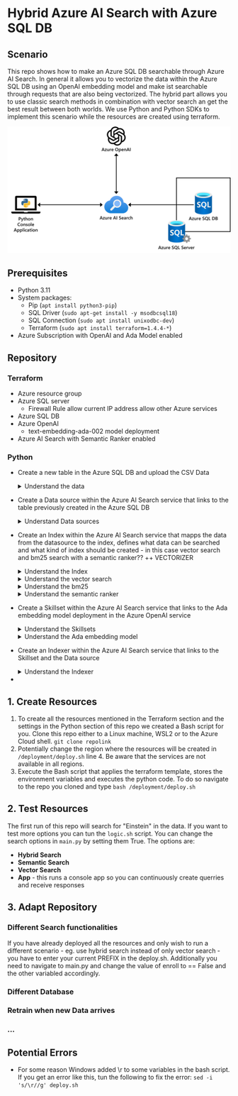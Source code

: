 # Hybrid Azure AI Search with Azure SQL DB

## Scenario
This repo shows how to make an Azure SQL DB searchable through Azure AI Search. In general it allows you to vectorize the data within the Azure SQL DB using an OpenAI embedding model and make ist searchable through requests that are also being vectorized. The hybrid part allows you to use classic search methods in combination with vector search an get the best result between both worlds.
We use Python and Python SDKs to implement this scenario while the resources are created using terraform.

![High Level Architecture of the Scenario showing Azure AI Search in the middle connected to Azure SQL DB, Azure OpenAI and the Python app.](/data/Architecture.png)

## Prerequisites 
- Python
    3.11
- System packages:
    - Pip (`apt install python3-pip`)
    - SQL Driver (`sudo apt-get install -y msodbcsql18`)
    - SQL Connection (`sudo apt install unixodbc-dev`)
    - Terraform (`sudo apt install terraform=1.4.4-*`)
- Azure Subscription with OpenAI and Ada Model enabled

## Repository

### Terraform
- Azure resource group
- Azure SQL server
    - Firewall Rule
        allow current IP address
        allow other Azure services
- Azure SQL DB
- Azure OpenAI
    - text-embedding-ada-002 model deployment
- Azure AI Search with Semantic Ranker enabled

### Python
- Create a new table in the Azure SQL DB and upload the CSV Data
    <details>
    <summary>
        Understand the data
    </summary>
    We are using the list of all nobelprize winners since 1901 containing the year they received the price, the discipline they work in, their name and a description of why they won the price.

    | year  | discipline | winner | description |
    | ----- | ---------- | ------ | ----------- | 
    | 1901  | chemistry  | Jacobus van Hoff | in recognition of the extraordinary services he has rendered by the discovery of the laws of chemical dynamics and osmotic pressure in solutions |
    | 1901  | literature | Sully Prudhomme | in special recognition of his poetic composition, which gives evidence of lofty idealism, artistic perfection and a rare combination of the qualities of both heart and intellect |

    </details>
- Create a Data source within the Azure AI Search service that links to the table previously created in the Azure SQL DB
    <details>
    <summary>
        Understand Data sources
    </summary>
        The Data sources that can be defined in the Azure AI Search service provide connection information for on demand or scheduled data refresh of a target index, pulling data from supported Azure data sources.
     
     ```json
        {
        "name": "nobelprizewinners-azuresqlcon", #Name of the data source
        "description": null, #Anything you want, or nothing at all
        "type": "azuresql", #Must be a supported data source
        "subtype": null,
        "credentials": { #Connection string for your data source
            "connectionString": "..."
        },
        "container": {
            "name": "[nobelprizewinners]", #Name of the table, view, collection, or blob container you wish to index
            "query": null
        },
        "dataChangeDetectionPolicy": null,
        "dataDeletionDetectionPolicy": null,
        "encryptionKey": null,
        "identity": null
        }
    ```


    </details>
- Create an Index within the Azure AI Search service that mapps the data from the datasource to the index, defines what data can be searched and what kind of index should be created - in this case vector search and bm25 search with a semantic ranker??
++ VECTORIZER
    <details>
    <summary>
        Understand the Index
    </summary>

    ```json
        {  
        "name": "aiindex", #Name of the index
        "fields": [ #Fields to be created in the index that will be filled by the data from the DB
            {  
                "name": "db_table_description", #Name of the field
                "type": "SearchFieldDataType.String", #Type of the field being indexed
                "searchable": true (default where applicable) | false (only Edm.String and Collection(Edm.String) fields can be searchable),  
                "filterable": true (default) | false,  
                "sortable": true (default where applicable) | false (Collection(Edm.String) fields cannot be sortable),  
                "facetable": true (default where applicable) | false (Edm.GeographyPoint fields cannot be facetable),
            },
            {
                "name": "vector", #Needed to write the vector received from OpenAI into
                "type": "Collection(Edm.Single)",
                "dimensions": 1536, #
                "vectorSearchProfile": "hnsw-profile",
                "searchable": true,
                "retrievable": true
            },
            { ... 
            }
        ],
        "vectorizers": [ #This is where the user request will be sent
            {
                "name": "openai-ada", #Name of the vectorizer
                "kind": "azureOpenAI", #Value of predefinded kinds that sets the expectations against the following parameters
                "azureOpenAIParameters": { #Predefined key following kind
                    "resourceUri": "https://region.openai.azure.com/", #address of the OpenAI Service that will be used for vestorization
                    "deploymentId": "adadeployment", #Name you gave the text embedding model deployment
                    "apiKey": "xxx", #Key of your Azure OpenAI Service
                }
            }
        ],
        "vectorSearch": {
            "algorithms": [
                {
                    "name": "hnsw-config",
                    "kind": "hnsw",
                    "hnswParameters": {
                        "metric": "cosine",
                        "m": 4,
                        "efConstruction": 400,
                        "efSearch": 500
                    },
                    "exhaustiveKnnParameters": null
                },
                {
                    "name": "exhaustiveknn-config",
                    "kind": "exhaustiveKnn",
                    "hnswParameters": null,
                    "exhaustiveKnnParameters": {
                        "metric": "cosine"
                    }
                }
            ],
        },
        "profiles": [
            {
                "name": "hnsw-profile", #Name of the profile
                "algorithm": "hnsw-config", #There are two algorithms in Azure AI Search for vector search: KNN and HNSW, see below for more details,
                "vectorizer": "openai-ada" #Name of the vectorizer you chose
            },
            {
                "name": "knn-profile",
                "algorithm": "exhaustiveknn-config",
                "vectorizer": "openai-ada"
            }
        ],
        "similarity": (optional) {
            "@odata.type": "#Microsoft.Azure.Search.BM25Similarity",
            "k1": null,
            "b": null
        },
        "semantic": {
            "defaultConfiguration": null,
            "configurations": [
                {
                    "name": "aiindex-semantic",
                    "prioritizedFields": {
                        "titleField": null,
                        "prioritizedContentFields": [
                            {
                                "fieldName": "chunk"
                            }
                        ],
                        "prioritizedKeywordsFields": []
                    }
                }
            ]
        }
        }        
    ```
    </details>

    <details>
    <summary>
        Understand the vector search
    </summary>

    </details>
    <details>
    <summary>
        Understand the bm25
    </summary>

    </details>
    <details>
    <summary>
        Understand the semantic ranker
    </summary>

    </details>
- Create a Skillset within the Azure AI Search service that links to the Ada embedding model deployment in the Azure OpenAI service
    <details>
    <summary>
        Understand the Skillsets
    </summary>

    ```json
        {
            "skills": [
                {
                    "@odata.type": "#Microsoft.Skills.Text.SplitSkill",
                    "name": "#1", #Name of the Skill
                    "description": null,
                    "context": "/document/reviews_text", #Scope of the operation, which could be once per document or once for each item in a collection
                    "defaultLanguageCode": "en",
                    "textSplitMode": "pages",
                    "maximumPageLength": 5000,
                    "inputs": [ #Originate from nodes in an enriched document
                        {
                            "name": "text",
                            "source": "/document/reviews_text" #Identify a given node
                        }
                    ],
                    "outputs": [ #send back to the enriched document as a new node
                        {
                            "name": "textItems",
                            "targetName": "pages"
                        }
                    ]
                },
                {
                    "@odata.type": "#Microsoft.Skills.Text.SentimentSkill",
                    "name": "#2",
                    "description": null,
                    "context": "/document/reviews_text/pages/*",
                    "defaultLanguageCode": "en",
                    "inputs": [
                        {
                            "name": "text",
                            "source": "/document/reviews_text/pages/*",
                        }
                    ],
                    "outputs": [
                        {
                            "name": "sentiment",
                            "targetName": "sentiment"
                        },
                        {
                            "name": "confidenceScores",
                            "targetName": "confidenceScores"
                        },
                        {
                            "name": "sentences",
                            "targetName": "sentences"
                        }
                    ]
                }
            . . .
        ]
        }
    ```

    </details>
    <details>
    <summary>
        Understand the Ada embedding model
    </summary>

    </details>
- Create an Indexer within the Azure AI Search service that links to the Skillset and the Data source
    <details>
    <summary>
        Understand the Indexer
    </summary>

    </details>
- 

## 1. Create Resources
1. To create all the resources mentioned in the Terraform section and the settings in the Python section of this repo we created a Bash script for you.
Clone this repo either to a Linux machine, WSL2 or to the Azure Cloud shell.
```git clone repolink```
1. Potentially change the region where the resources will be created in `/deployment/deploy.sh` line 4. Be aware that the services are not available in all regions.
1. Execute the Bash script that applies the terraform template, stores the environment variables and executes the python code. To do so navigate to the repo you cloned and type
```bash /deployment/deploy.sh```

## 2. Test Resources
The first run of this repo will search for "Einstein" in the data. If you want to test more options you can tun the ```logic.sh``` script. You can change the search options in ```main.py``` by setting them True. The options are:
- **Hybrid Search**
- **Semantic Search**
- **Vector Search**
- **App** - this runs a console app so you can continuously create querries and receive responses

## 3. Adapt Repository

### Different Search functionalities
If you have already deployed all the resources and only wish to run a different scenario - eg. use hybrid search instead of only vector search - you have to enter your current PREFIX in the deploy.sh. Additionally you need to navigate to main.py and change the value of enroll to == False and the other variabled accordingly.

### Different Database

### Retrain when new Data arrives

### ...

## Potential Errors

- For some reason Windows added \r to some variables in the bash script. If you get an error like this, tun the following to fix the error: ```sed -i 's/\r//g' deploy.sh```